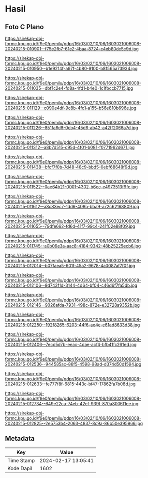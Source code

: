 # Hasil

## Foto C Plano

https://sirekap-obj-formc.kpu.go.id/f9e0/pemilu/pdpr/16/03/02/10/06/1603021006008-20240215-010901--f75e2fb7-61e2-4baa-8724-c4eb80dc5c9d.jpg

https://sirekap-obj-formc.kpu.go.id/f9e0/pemilu/pdpr/16/03/02/10/06/1603021006008-20240215-010950--b1e9214f-a97f-4b80-9100-b81565a73934.jpg

https://sirekap-obj-formc.kpu.go.id/f9e0/pemilu/pdpr/16/03/02/10/06/1603021006008-20240215-011035--dbf1c2e4-fd8a-4fd1-b4e0-1c1fbccb7715.jpg

https://sirekap-obj-formc.kpu.go.id/f9e0/pemilu/pdpr/16/03/02/10/06/1603021006008-20240215-011129--c090e4df-9c8b-4fc1-a155-b56e810b696e.jpg

https://sirekap-obj-formc.kpu.go.id/f9e0/pemilu/pdpr/16/03/02/10/06/1603021006008-20240215-011226--851fa6d8-0cb4-45d6-ab42-a42ff2066a7d.jpg

https://sirekap-obj-formc.kpu.go.id/f9e0/pemilu/pdpr/16/03/02/10/06/1603021006008-20240215-011312--a8b7d515-c95d-4f01-b081-f0771962d671.jpg

https://sirekap-obj-formc.kpu.go.id/f9e0/pemilu/pdpr/16/03/02/10/06/1603021006008-20240215-011438--bfcf7f0b-7d48-48c9-bbd5-0ebf68648f9d.jpg

https://sirekap-obj-formc.kpu.go.id/f9e0/pemilu/pdpr/16/03/02/10/06/1603021006008-20240215-011522--0ae64b21-0001-4302-b6ec-e4973513f9fe.jpg

https://sirekap-obj-formc.kpu.go.id/f9e0/pemilu/pdpr/16/03/02/10/06/1603021006008-20240215-011612--a8c83ec7-1dd6-408b-bba9-a72c62168809.jpg

https://sirekap-obj-formc.kpu.go.id/f9e0/pemilu/pdpr/16/03/02/10/06/1603021006008-20240215-011655--79dfe662-fd6d-41f7-99c4-241f02e88f09.jpg

https://sirekap-obj-formc.kpu.go.id/f9e0/pemilu/pdpr/16/03/02/10/06/1603021006008-20240215-011745--a0b09e3a-aac8-4184-9342-48b25225ecb6.jpg

https://sirekap-obj-formc.kpu.go.id/f9e0/pemilu/pdpr/16/03/02/10/06/1603021006008-20240215-012014--b07faea5-601f-45a2-9678-4a0087af7f0f.jpg

https://sirekap-obj-formc.kpu.go.id/f9e0/pemilu/pdpr/16/03/02/10/06/1603021006008-20240215-012106--8d743f1d-3144-4d64-bf04-c46d6f7fa5db.jpg

https://sirekap-obj-formc.kpu.go.id/f9e0/pemilu/pdpr/16/03/02/10/06/1603021006008-20240215-012146--9026afda-7931-498c-872e-e32728a9352b.jpg

https://sirekap-obj-formc.kpu.go.id/f9e0/pemilu/pdpr/16/03/02/10/06/1603021006008-20240215-012250--192f8265-6203-44f6-ae4e-e61ad8633d38.jpg

https://sirekap-obj-formc.kpu.go.id/f9e0/pemilu/pdpr/16/03/02/10/06/1603021006008-20240215-012406--7ecd5d7b-eeac-4dae-acf4-bfb41fc261ed.jpg

https://sirekap-obj-formc.kpu.go.id/f9e0/pemilu/pdpr/16/03/02/10/06/1603021006008-20240215-012536--944585ac-86f5-4598-98ad-d374d50d1594.jpg

https://sirekap-obj-formc.kpu.go.id/f9e0/pemilu/pdpr/16/03/02/10/06/1603021006008-20240215-012633--fe777f8f-6815-443c-bf47-17862fa7b08d.jpg

https://sirekap-obj-formc.kpu.go.id/f9e0/pemilu/pdpr/16/03/02/10/06/1603021006008-20240215-012734--649e22ca-74eb-42ef-939f-870a8006f1ee.jpg

https://sirekap-obj-formc.kpu.go.id/f9e0/pemilu/pdpr/16/03/02/10/06/1603021006008-20240215-012825--2e5753b4-2063-4837-8c9a-86b50e395966.jpg


## Metadata

| Key        | Value               |
| ---------- | ------------------- |
| Time Stamp | 2024-02-17 13:05:41 |
| Kode Dapil | 1602                |



